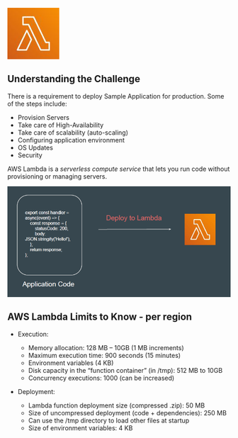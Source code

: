 
![My Image](images/image1.png)

## Understanding the Challenge

There is a requirement to deploy Sample Application for production.
Some of the steps include:

- Provision Servers
- Take care of High-Availability
- Take care of scalability (auto-scaling)
- Configuring application environment
- OS Updates
- Security

AWS Lambda is a *serverless compute service* that lets you run code without
provisioning or managing servers.

![My Image](images/image2.png)

## AWS Lambda Limits to Know - per region

- Execution:
    - Memory allocation: 128 MB – 10GB (1 MB increments)
    - Maximum execution time: 900 seconds (15 minutes)
    - Environment variables (4 KB)
    - Disk capacity in the “function container” (in /tmp): 512 MB to 10GB
    - Concurrency executions: 1000 (can be increased)

- Deployment:
    -  Lambda function deployment size (compressed .zip): 50 MB
    -  Size of uncompressed deployment (code + dependencies): 250 MB
    -  Can use the /tmp directory to load other files at startup
    -  Size of environment variables: 4 KB